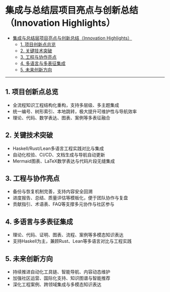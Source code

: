 # 集成与总结层项目亮点与创新总结（Innovation Highlights）

- [集成与总结层项目亮点与创新总结（Innovation Highlights）](#集成与总结层项目亮点与创新总结innovation-highlights)
  - [1. 项目创新点总览](#1-项目创新点总览)
  - [2. 关键技术突破](#2-关键技术突破)
  - [3. 工程与协作亮点](#3-工程与协作亮点)
  - [4. 多语言与多表征集成](#4-多语言与多表征集成)
  - [5. 未来创新方向](#5-未来创新方向)

---

## 1. 项目创新点总览

- 全流程知识工程结构化重构，支持多层级、多主题集成
- 统一编号、树形索引、本地跳转，极大提升可维护性与导航效率
- 理论、代码、数学表达、图表、案例等多表征融合

## 2. 关键技术突破

- Haskell/Rust/Lean多语言工程实践对比与集成
- 自动化校验、CI/CD、文档生成与导航自动更新
- Mermaid图表、LaTeX数学表达与代码片段无缝集成

## 3. 工程与协作亮点

- 备份与恢复机制完善，支持内容安全回溯
- 进度报告、总结、质量评估等模板化，便于团队协作与复盘
- 贡献指引、术语表、FAQ等支撑多元协作与社区参与

## 4. 多语言与多表征集成

- 理论、代码、证明、图表、流程、案例等多模态知识表达
- 支持Haskell为主，兼顾Rust、Lean等多语言对比与工程实践

## 5. 未来创新方向

- 持续推进自动化工具链、智能导航、内容动态维护
- 加强社区运营、国际化支持、知识图谱与智能推荐
- 深化工程案例、跨领域集成与多模态知识表达
